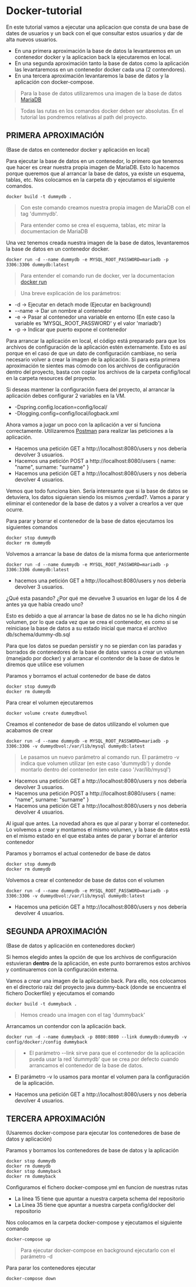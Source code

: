 # Docker-tutorial

En este tutorial vamos a ejecutar una aplicacion que consta de una base de dates de usuarios y un back con el que consultar estos usuarios y dar de alta nuevos usuarios.
* En una primera aproximación la base de datos la levantaremos en un contenedor docker y la aplicacion back la ejecutaremos en local.
* En una segunda aproximación tanto la base de datos como la aplicación las levantaremoss en un contenedor docker cada una (2 contendores).
* En una tercera aproximación levantaremos la base de datos y la aplicación con docker-compose.

> Para la base de datos utilizaremos una imagen de la base de datos [MariaDB](https://mariadb.org/download/)

> Todas las rutas en los comandos docker deben ser absolutas. En el tutorial las pondremos relativas al path del proyecto.

## PRIMERA APROXIMACIÓN
(Base de datos en contenedor docker y aplicación en local)

Para ejecutar la base de datos en un contenedor, lo primero que tenemos que hacer es crear nuestra propia imagen de MariaDB.
Esto lo hacemos porque queremos que al arrancar la base de datos, ya existe un esquema, tablas, etc.
Nos colocamos en la carpeta db y ejecutamos el siguiente comandos.
```shell
docker build -t dummydb .
```
> Con este comando creamos nuestra propia imagen de MariaDB con el tag 'dummydb'.

> Para entender como se crea el esquema, tablas, etc mirar la documentacion de MariaDB

Una vez tenemos creada nuestra imagen de la base de datos, levantaremos la base de datos en un contenedor docker.
```shell
docker run -d --name dummydb -e MYSQL_ROOT_PASSWORD=mariadb -p 3306:3306 dummydb:latest
```

> Para entender el comando run de docker, ver la documentacion [docker run](https://docs.docker.com/engine/reference/commandline/run/)

> Una breve explicación de los parámetros:
* -d -> Ejecutar en detach mode (Ejecutar en background)
* --name -> Dar un nombre al contenedor
* -e -> Pasar al contenedor una variable en entorno (En este caso la variable es 'MYSQL_ROOT_PASSWORD' y el valor 'mariadb')
* -p -> Indicar que puerto expone el contenedor

Para arrancar la aplicación en local, el código está preparado para que los archivos de configuración de la aplicación
estén externamente. Esto es así porque en el caso de que un dato de configuración cambiase, no sería necesario volver
a crear la imagen de la aplicación. Si para esta  primera aproximación te sientes mas cómodo con los archivos de
configuración dentro del proyecto, basta con copiar los archivos de la carpeta config/local en la carpeta resources del proyecto.

Si deseas mantener la configuración fuera del proyecto, al arrancar la aplicación debes configurar 2 variables en la VM.

* -Dspring.config.location=config/local/
* -Dlogging.config=config/local/logback.xml

Ahora vamos a jugar un poco con la aplicación a ver si funciona correctamente. Utilizaremos [Postman](https://www.getpostman.com/) para realizar las peticiones a la aplicación.

* Hacemos una petición GET a http://localhost:8080/users y nos debería devolver 3 usuarios.
* Hacemos una petición POST a http://localhost:8080/users { name: "name", surname: "surname" }
* Hacemos una petición GET a http://localhost:8080/users y nos debería devolver 4 usuarios.

Vemos que todo funciona bien. Sería interesante que si la base de datos se detuviera, los datos siguieran siendo los mismos ¿verdad?. Vamos a parar y eliminar el contenedor de
la base de datos y a volver a crearlos a ver que ocurre.

Para parar y borrar el contenedor de la base de datos ejecutamos los siguientes comandos
``` shell
docker stop dummydb
docker rm dummydb
```

Volvemos a arrancar la base de datos de la misma forma que anteriormente
```shell
docker run -d --name dummydb -e MYSQL_ROOT_PASSWORD=mariadb -p 3306:3306 dummydb:latest
```

* hacemos una petición GET a http://localhost:8080/users y nos debería devolver 3 usuarios.

¿Qué esta pasando? ¿Por qué me devuelve 3 usuarios en lugar de los 4 de antes ya que había creado uno?

Esto es debido a que al arrancar la base de datos no se le ha dicho ningún volumen, por lo que cada vez que se crea el contenedor, es como si se reiniciase la base de datos
a su estado inicial que marca el archivo db/schema/dummy-db.sql

Para que los datos se puedan persistir y no se pierdan con las paradas y borrados de contenedores de la base de datos vamos a crear un volumen (manejado por docker) y al
arrancar el contendor de la base de datos le diremos que utilice ese volumen

Paramos y borramos el actual contenedor de base de datos
``` shell
docker stop dummydb
docker rm dummydb
```

Para crear el volumen ejecutaremos
```shell
docker volume create dummydbvol
```

Creamos el contenedor de base de datos utilizando el volumen que acabamos de crear
```shell
docker run -d --name dummydb -e MYSQL_ROOT_PASSWORD=mariadb -p 3306:3306 -v dummydbvol:/var/lib/mysql dummydb:latest
```

> Le pasamos un nuevo parámetro al comando run. El parámetro -v indica que volumen utilizar (en este caso 'dummydb') y donde montarlo dentro del contenedor (en este caso '/var/lib/mysql')

* Hacemos una petición GET a http://localhost:8080/users y nos debería devolver 3 usuarios.
* Hacemos una petición POST a http://localhost:8080/users { name: "name", surname: "surname" }
* Hacemos una petición GET a http://localhost:8080/users y nos debería devolver 4 usuarios.

Al igual que antes. La novedad ahora es que al parar y borrar el contenedor. Lo volvemos a crear y montamos el mismo volumen, y la base de datos está en el mismo estado en el que estaba
antes de parar y borrar el anterior contenedor

Paramos y borramos el actual contenedor de base de datos
``` shell
docker stop dummydb
docker rm dummydb
```

Volvemos a crear el contenedor de base de datos con el volumen
``` shell
docker run -d --name dummydb -e MYSQL_ROOT_PASSWORD=mariadb -p 3306:3306 -v dummydbvol:/var/lib/mysql dummydb:latest
```

* Hacemos una petición GET a http://localhost:8080/users y nos debería devolver 4 usuarios.

## SEGUNDA APROXIMACIÓN
(Base de datos y aplicación en contenedores docker)

Si hemos elegido antes la opción de que los archivos de configuración estuvieran **dentro** de la aplicación, en este punto borraremos estos archivos y continuaremos con la configuración externa.

Vamos a crear una imagen de la aplicación back. Para ello, nos colocamos en el directorio raíz del proyecto java dummy-back (donde se encuentra el fichero Dockerfile) y ejecutamos el comando
```shell
docker build -t dummyback .
```
> Hemos creado una imagen con el tag 'dummyback'

Arrancamos un contendor con la aplicación back.
```shell
docker run -d --name dummyback -p 8080:8080 --link dummydb:dummydb -v config/docker:/config dummyback
```
> * El parámetro --link sirve para que el contenedor de la aplicación pueda usar la red 'dummydb' que se crea por defecto cuando arrancamos el contenedor de la base de datos.
* El parámetro -v lo usamos para montar el volumen para la configuración de la aplicación.

* Hacemos una petición GET a http://localhost:8080/users y nos debería devolver 4 usuarios.

## TERCERA APROXIMACIÓN
(Usaremos docker-compose para ejecutar los contenedores de base de datos y aplicación)

Paramos y borramos los contenedores de base de datos y la aplicación
```shell
docker stop dummydb
docker rm dummydb
docker stop dummyback
docker rm dummyback
```

Configuramos el fichero docker-compose.yml en funcion de nuestras rutas
* La línea 15 tiene que apuntar a nuestra carpeta schema del repositorio
* La Línea 35 tiene que apuntar a nuestra carpeta config/docker del repositorio

Nos colocamos en la carpeta docker-compose y ejecutamos el siguiente comando
```shell
docker-compose up
```
> Para ejecutar docker-compose en background ejecutarlo con el parámetro -d

Para parar los contenedores ejecutar
```shell
docker-compose down
```
